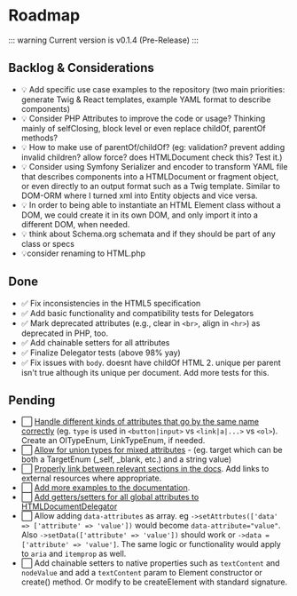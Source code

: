 # Roadmap

::: warning
Current version is v0.1.4 (Pre-Release)
:::

## Backlog & Considerations <Badge type="info" text="Ideas" />
- :bulb: Add specific use case examples to the repository (two main priorities: generate Twig & React templates, example YAML format to describe components)
- :bulb: Consider PHP Attributes to improve the code or usage? Thinking mainly of selfClosing, block level or even replace childOf, parentOf methods?
- :bulb: How to make use of parentOf/childOf? (eg: validation? prevent adding invalid children? allow force? does HTMLDocument check this? Test it.)
- :bulb: Consider using Symfony Serializer and encoder to transform YAML file that describes components into a HTMLDocument or fragment object, or even directly to an output format such as a Twig template. Similar to DOM-ORM where I turned xml into Entity objects and vice versa.
 - :bulb: In order to being able to instantiate an HTML Element class without a DOM, we could create it in its own DOM, and only import it into a different DOM, when needed.
 - :bulb: think about Schema.org schemata and if they should be part of any class or specs
 - 💡consider renaming to HTML.php

## Done <Badge type="warning" text="Pre-Release" /> <Badge type="tip" text="0.1.4" />
- :white_check_mark: Fix inconsistencies in the HTML5 specification
- :white_check_mark: Add basic functionality and compatibility tests for Delegators
- :white_check_mark: Mark deprecated attributes (e.g., clear in `<br>`, align in `<hr>`) as deprecated in PHP, too.
- :white_check_mark: Add chainable setters for all attributes
- :white_check_mark: Finalize Delegator tests (above 98% yay)
- :white_check_mark: Fix issues with `body`. doesnt have childOf HTML 2. unique per parent isn't true although its unique per document. Add more tests for this.

## Pending <Badge type="tip" text="1.0.0" />
- :white_large_square: [Handle different kinds of attributes that go by the same name correctly](https://github.com/vardumper/extended-htmldocument/issues/6) (eg. `type` is used in `<button|input>` vs `<link|a|...>` vs `<ol>`). Create an OlTypeEnum, LinkTypeEnum, if needed.
- :white_large_square: [Allow for union types for mixed attributes](https://github.com/vardumper/extended-htmldocument/issues/5) - (eg. target which can be both a TargetEnum (_self, _blank, etc.) and a string value)
- :white_large_square: [Properly link between relevant sections in the docs](https://github.com/vardumper/extended-htmldocument/issues/4). Add links to external resources where appropriate.
- :white_large_square: [Add more examples to the documentation](https://github.com/vardumper/extended-htmldocument/issues/3).
- :white_large_square: [Add getters/setters for all global attributes to HTMLDocumentDelegator](https://github.com/vardumper/extended-htmldocument/issues/2)
- :white_large_square: Allow adding `data-attributes` as array. eg `->setAttrbutes(['data' => ['attribute' => 'value'])` would become `data-attribute="value"`. Also `->setData(['attribute' => 'value'])` should work or `->data = ['attribute' => 'value']`. The same logic or functionality would apply to `aria` and `itemprop` as well. 
- :white_large_square: Add chainable setters to native properties such as `textContent` and `nodeValue` and add a `textContent` param to Element constructor or create() method. Or modify to be createElement with standard signature.
